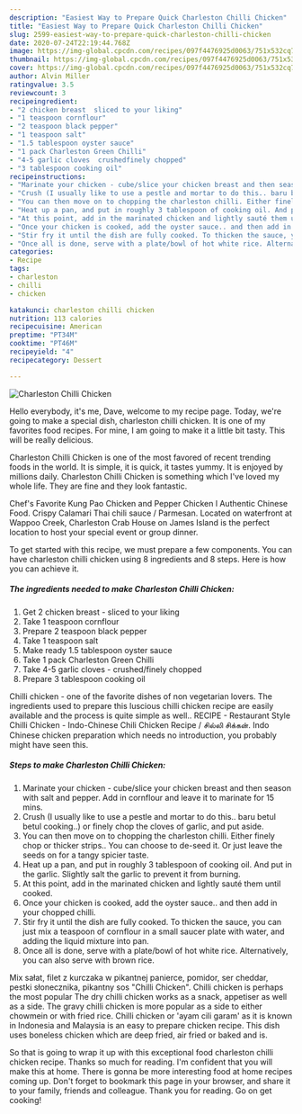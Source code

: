```yaml
---
description: "Easiest Way to Prepare Quick Charleston Chilli Chicken"
title: "Easiest Way to Prepare Quick Charleston Chilli Chicken"
slug: 2599-easiest-way-to-prepare-quick-charleston-chilli-chicken
date: 2020-07-24T22:19:44.768Z
image: https://img-global.cpcdn.com/recipes/097f4476925d0063/751x532cq70/charleston-chilli-chicken-recipe-main-photo.jpg
thumbnail: https://img-global.cpcdn.com/recipes/097f4476925d0063/751x532cq70/charleston-chilli-chicken-recipe-main-photo.jpg
cover: https://img-global.cpcdn.com/recipes/097f4476925d0063/751x532cq70/charleston-chilli-chicken-recipe-main-photo.jpg
author: Alvin Miller
ratingvalue: 3.5
reviewcount: 3
recipeingredient:
- "2 chicken breast  sliced to your liking"
- "1 teaspoon cornflour"
- "2 teaspoon black pepper"
- "1 teaspoon salt"
- "1.5 tablespoon oyster sauce"
- "1 pack Charleston Green Chilli"
- "4-5 garlic cloves  crushedfinely chopped"
- "3 tablespoon cooking oil"
recipeinstructions:
- "Marinate your chicken - cube/slice your chicken breast and then season with salt and pepper. Add in cornflour and leave it to marinate for 15 mins."
- "Crush (I usually like to use a pestle and mortar to do this.. baru betul betul cooking..) or finely chop the cloves of garlic, and put aside."
- "You can then move on to chopping the charleston chilli. Either finely chop or thicker strips.. You can choose to de-seed it. Or just leave the seeds on for a tangy spicier taste."
- "Heat up a pan, and put in roughly 3 tablespoon of cooking oil. And put in the garlic. Slightly salt the garlic to prevent it from burning."
- "At this point, add in the marinated chicken and lightly sauté them until cooked."
- "Once your chicken is cooked, add the oyster sauce.. and then add in your chopped chilli."
- "Stir fry it until the dish are fully cooked. To thicken the sauce, you can just mix a teaspoon of cornflour in a small saucer plate with water, and adding the liquid mixture into pan."
- "Once all is done, serve with a plate/bowl of hot white rice. Alternatively, you can also serve with brown rice."
categories:
- Recipe
tags:
- charleston
- chilli
- chicken

katakunci: charleston chilli chicken 
nutrition: 113 calories
recipecuisine: American
preptime: "PT34M"
cooktime: "PT46M"
recipeyield: "4"
recipecategory: Dessert

---
```



![Charleston Chilli Chicken](https://img-global.cpcdn.com/recipes/097f4476925d0063/751x532cq70/charleston-chilli-chicken-recipe-main-photo.jpg)

Hello everybody, it's me, Dave, welcome to my recipe page. Today, we're going to make a special dish, charleston chilli chicken. It is one of my favorites food recipes. For mine, I am going to make it a little bit tasty. This will be really delicious.

Charleston Chilli Chicken is one of the most favored of recent trending foods in the world. It is simple, it is quick, it tastes yummy. It is enjoyed by millions daily. Charleston Chilli Chicken is something which I've loved my whole life. They are fine and they look fantastic.

Chef&#39;s Favorite Kung Pao Chicken and Pepper Chicken l Authentic Chinese Food. Crispy Calamari Thai chili sauce / Parmesan. Located on waterfront at Wappoo Creek, Charleston Crab House on James Island is the perfect location to host your special event or group dinner.


To get started with this recipe, we must prepare a few components. You can have charleston chilli chicken using 8 ingredients and 8 steps. Here is how you can achieve it.

<!--inarticleads1-->

##### The ingredients needed to make Charleston Chilli Chicken:

1. Get 2 chicken breast - sliced to your liking
1. Take 1 teaspoon cornflour
1. Prepare 2 teaspoon black pepper
1. Take 1 teaspoon salt
1. Make ready 1.5 tablespoon oyster sauce
1. Take 1 pack Charleston Green Chilli
1. Take 4-5 garlic cloves - crushed/finely chopped
1. Prepare 3 tablespoon cooking oil


Chilli chicken - one of the favorite dishes of non vegetarian lovers. The ingredients used to prepare this luscious chilli chicken recipe are easily available and the process is quite simple as well.. RECIPE - Restaurant Style Chilli Chicken - Indo-Chinese Chili Chicken Recipe / சில்லி சிக்கன். Indo Chinese chicken preparation which needs no introduction, you probably might have seen this. 

<!--inarticleads2-->

##### Steps to make Charleston Chilli Chicken:

1. Marinate your chicken - cube/slice your chicken breast and then season with salt and pepper. Add in cornflour and leave it to marinate for 15 mins.
1. Crush (I usually like to use a pestle and mortar to do this.. baru betul betul cooking..) or finely chop the cloves of garlic, and put aside.
1. You can then move on to chopping the charleston chilli. Either finely chop or thicker strips.. You can choose to de-seed it. Or just leave the seeds on for a tangy spicier taste.
1. Heat up a pan, and put in roughly 3 tablespoon of cooking oil. And put in the garlic. Slightly salt the garlic to prevent it from burning.
1. At this point, add in the marinated chicken and lightly sauté them until cooked.
1. Once your chicken is cooked, add the oyster sauce.. and then add in your chopped chilli.
1. Stir fry it until the dish are fully cooked. To thicken the sauce, you can just mix a teaspoon of cornflour in a small saucer plate with water, and adding the liquid mixture into pan.
1. Once all is done, serve with a plate/bowl of hot white rice. Alternatively, you can also serve with brown rice.


Mix sałat, filet z kurczaka w pikantnej panierce, pomidor, ser cheddar, pestki słonecznika, pikantny sos &#34;Chilli Chicken&#34;. Chilli chicken is perhaps the most popular The dry chilli chicken works as a snack, appetiser as well as a side. The gravy chilli chicken is more popular as a side to either chowmein or with fried rice. Chilli chicken or &#39;ayam cili garam&#39; as it is known in Indonesia and Malaysia is an easy to prepare chicken recipe. This dish uses boneless chicken which are deep fried, air fried or baked and is. 

So that is going to wrap it up with this exceptional food charleston chilli chicken recipe. Thanks so much for reading. I'm confident that you will make this at home. There is gonna be more interesting food at home recipes coming up. Don't forget to bookmark this page in your browser, and share it to your family, friends and colleague. Thank you for reading. Go on get cooking!
